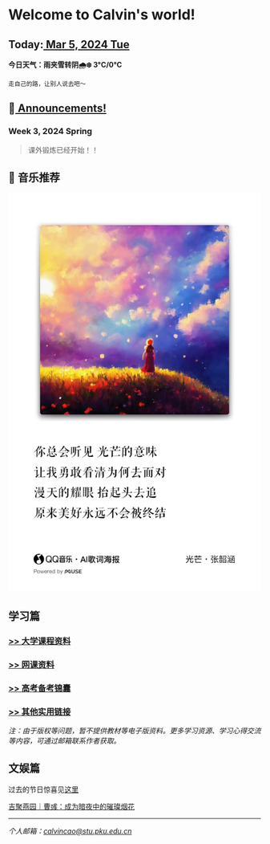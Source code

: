 # Welcome to Calvin's world!

## Today:[ Mar 5, 2024 Tue](/schedule/24sp-tue)
**今日天气：雨夹雪转阴🌧️❄️ 3°C/0°C**

`走自己的路，让别人说去吧～`

## 📢[ Announcements!](/public) 

### **Week 3**, 2024 Spring

> 课外锻炼已经开始！！

## 🎵 音乐推荐

![happy 元宵节!](/24sp/song/guangmang.jpg)

## 学习篇

### [>> 大学课程资料](university_courses)

### [>> 网课资料](online_course)

### [>> 高考备考锦囊](gaokao)

### [>> 其他实用链接](links)

*注：由于版权等问题，暂不提供教材等电子版资料。更多学习资源、学习心得交流等内容，可通过邮箱联系作者获取。*

## 文娱篇

过去的节日惊喜见[这里](/activity)

[吉聚燕园｜曹彧：成为暗夜中的璀璨烟花](https://mp.weixin.qq.com/s/zs2K9cgmLi-b9N5gp6V9Jg)

----
*个人邮箱：calvincao@stu.pku.edu.cn*